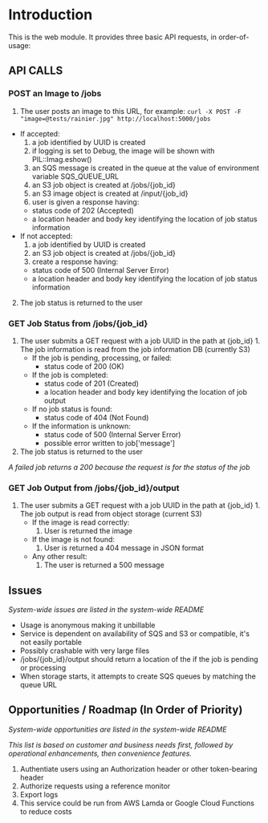 # Introduction

This is the web module.  It provides three basic API requests, in order-of-usage:

## API CALLS

### POST an Image to /jobs
  1. The user posts an image to this URL, for example: `curl -X POST -F "image=@tests/rainier.jpg" http://localhost:5000/jobs`
  * If accepted:
    1. a job identified by UUID is created 
    2. if logging is set to Debug, the image will be shown with PIL::Imag.eshow()
    3. an SQS message is created in the queue at the value of environment variable SQS_QUEUE_URL
    4. an S3 job object is created at /jobs/{job_id} 
    5. an S3 image object is created at /input/{job_id}
    6. user is given a response having:
      * status code of 202 (Accepted)
      * a location header and body key identifying the location of job status information
  * If not accepted:
    1. a job identified by UUID is created 
    2. an S3 job object is created at /jobs/{job_id} 
    3. create a response having:
      * status code of 500 (Internal Server Error)
      * a location header and body key identifying the location of job status information
  2. The job status is returned to the user

### GET Job Status from /jobs/{job_id}
  1. The user submits a GET request with a job UUID in the path at {job_id}
    1. The job information is read from the job information DB (currently S3)
      * If the job is pending, processing, or failed:
        * status code of 200 (OK)
      * If the job is completed:
        * status code of 201 (Created)
        * a location header and body key identifying the location of job output
      * If no job status is found:
        * status code of 404 (Not Found)
      * If the information is unknown:
        * status code of 500 (Internal Server Error)
        * possible error written to job['message']
  2. The job status is returned to the user

*A failed job returns a 200 because the request is for the status of the job*

### GET Job Output from /jobs/{job_id}/output
  1. The user submits a GET request with a job UUID in the path at {job_id}
    1. The job output is read from object storage (current S3)
      * If the image is read correctly:
        1. User is returned the image        
      * If the image is not found:
        1. User is returned a 404 message in JSON format
      * Any other result:
        1. The user is returned a 500 message

## Issues
*System-wide issues are listed in the system-wide README*

* Usage is anonymous making it unbillable
* Service is dependent on availability of SQS and S3 or compatible, it's not easily portable
* Possibly crashable with very large files
* /jobs/{job_id}/output should return a location of the if the job is pending or processing
* When storage starts, it attempts to create SQS queues by matching the queue URL

## Opportunities / Roadmap (In Order of Priority)

*System-wide opportunities are listed in the system-wide README*

*This list is based on customer and business needs first, followed by operational enhancements, then convenience features.*

1. Authentiate users using an Authorization header or other token-bearing header
1. Authorize requests using a reference monitor
1. Export logs
1. This service could be run from AWS Lamda or Google Cloud Functions to reduce costs
